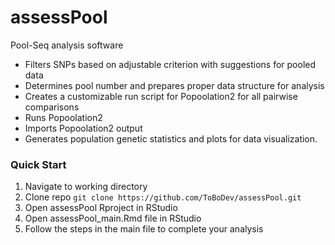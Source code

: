 # assessPool
Pool-Seq analysis software

* Filters SNPs based on adjustable criterion with suggestions for pooled data 
* Determines pool number and prepares proper data structure for analysis
* Creates a customizable run script for Popoolation2 for all pairwise comparisons
* Runs Popoolation2
* Imports Popoolation2 output
* Generates population genetic statistics and plots for data visualization.

### Quick Start
  1. Navigate to working directory
  2. Clone repo
    `git clone https://github.com/ToBoDev/assessPool.git` 
  3. Open assessPool Rproject in RStudio
  4. Open assessPool_main.Rmd file in RStudio
  5. Follow the steps in the main file to complete your analysis
  
